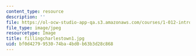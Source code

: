 ```yaml
---
content_type: resource
description: ''
file: https://ol-ocw-studio-app-qa.s3.amazonaws.com/courses/1-012-introduction-to-civil-engineering-design-spring-2002/bf0d4279953074ba4bd0b63b3d28c868_fillingcharlestown1.jpg
file_type: image/jpeg
resourcetype: Image
title: fillingcharlestown1.jpg
uid: bf0d4279-9530-74ba-4bd0-b63b3d28c868
---
```

